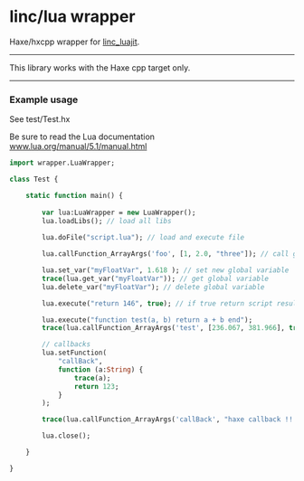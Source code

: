 # linc/lua wrapper
Haxe/hxcpp wrapper for [linc_luajit](https://github.com/RudenkoArts/linc_luajit). 

---

This library works with the Haxe cpp target only.

---

### Example usage

See test/Test.hx

Be sure to read the Lua documentation  
www.lua.org/manual/5.1/manual.html  

```haxe
import wrapper.LuaWrapper;

class Test {

    static function main() {
        
        var lua:LuaWrapper = new LuaWrapper(); 
        lua.loadLibs(); // load all libs
        
        lua.doFile("script.lua"); // load and execute file

        lua.callFunction_ArrayArgs('foo', [1, 2.0, "three"]); // call global function from loaded script

        lua.set_var("myFloatVar", 1.618 ); // set new global variable
        trace(lua.get_var("myFloatVar")); // get global variable
        lua.delete_var("myFloatVar"); // delete global variable

        lua.execute("return 146", true); // if true return script result

        lua.execute("function test(a, b) return a + b end");
        trace(lua.callFunction_ArrayArgs('test', [236.067, 381.966], true)); // if true return function result

        // callbacks
        lua.setFunction(
            "callBack", 
            function (a:String) { 
                trace(a);
                return 123;
            }
        );

        trace(lua.callFunction_ArrayArgs('callBack', "haxe callback !!!", true)); // execute haxe function from lua

        lua.close();

    }

}

```